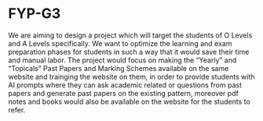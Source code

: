 # FYP-G3
We are aiming to design a project which will target the students of O Levels and A Levels specifically. We want to optimize the learning and exam preparation phases for students in such a way that it would save their time and manual labor. The project would focus on making the “Yearly” and “Topicals” Past Papers and Marking Schemes available on the same website and trainging the website on them, in order to provide students with AI prompts where they can ask academic related or questions from past papers and generate past papers on the existing pattern, moreover pdf notes and books would also be available on the website for the students to refer.
